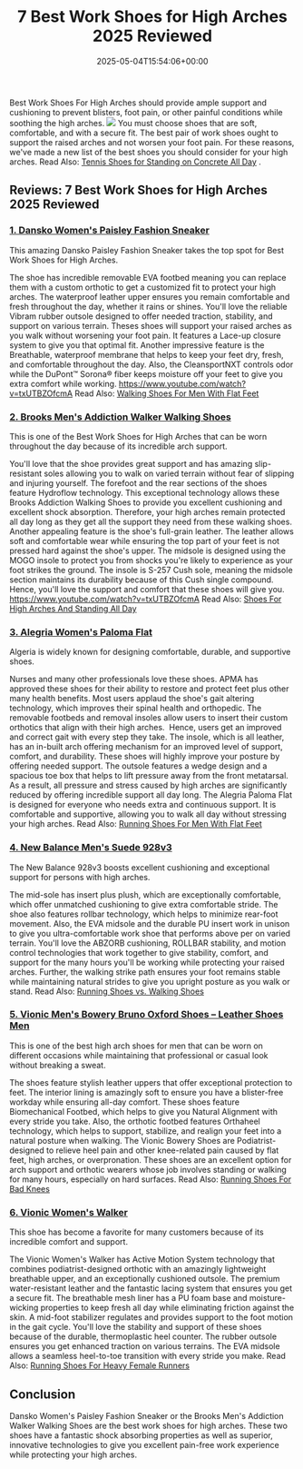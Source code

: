 ﻿---
layout: post
title: 7 Best Work Shoes for High Arches 2025 Reviewed
date: '2025-05-04T15:54:06+00:00'
categories:
- walking Shoes
tags: []
slug: /best-work-shoes-for-high-arches/
lastmod: 2025-05-07T12:21:26+03:00
---

Best Work Shoes For High Arches should provide ample support and cushioning to prevent blisters, foot pain, or other painful conditions while soothing the high arches.
![](/assets/img/img/)
You must choose shoes that are soft, comfortable, and with a secure fit. The best pair of work shoes ought to support the raised arches and not worsen your foot pain.
For these reasons, we've made a new list of the best shoes you should consider for your high arches. Read Also:
[Tennis Shoes for Standing on Concrete All Day](https://pestpolicy.com/best-tennis-shoes-for-standing-on-concrete-all-day/)
.
## Reviews: 7 Best Work Shoes for High Arches 2025 Reviewed
### [1. Dansko Women's Paisley Fashion Sneaker](https://www.amazon.com/dp/B01BF3WUP8/?tag=p-policy-20)
This amazing Dansko Paisley Fashion Sneaker takes the top spot for Best Work Shoes for High Arches.

The shoe has incredible removable EVA footbed meaning you can replace them with a custom orthotic to get a customized fit to protect your high arches.
The waterproof leather upper ensures you remain comfortable and fresh throughout the day, whether it rains or shines.
You'll love the reliable Vibram rubber outsole designed to offer needed traction, stability, and support on various terrain.
Theses shoes will support your raised arches as you walk without worsening your foot pain. It features a Lace-up closure system to give you that optimal fit.
Another impressive feature is the Breathable, waterproof membrane that helps to keep your feet dry, fresh, and comfortable throughout the day. Also, the CleansportNXT controls odor while the DuPont™ Sorona® fiber keeps moisture off your feet to give you extra comfort while working.
https://www.youtube.com/watch?v=txUTBZOfcmA
Read Also:
[Walking Shoes For Men With Flat Feet](https://pestpolicy.com/best-walking-shoes-for-men-with-flat-feet/)
### [2. Brooks Men's Addiction Walker Walking Shoes](https://www.amazon.com/Brooks-Addiction-Walker-Walking-Shoes/dp/B0012HR2I8/ref=as_li_ss_tl?ie=UTF8&linkCode=ll1&tag=p-policy-20&linkId=82d5697b4b005aa417fc084385eb036b&language=en_US)
This is one of the Best Work Shoes for High Arches that can be worn throughout the day because of its incredible arch support.

You'll love that the shoe provides great support and has amazing slip-resistant soles allowing you to walk on varied terrain without fear of slipping and injuring yourself.
The forefoot and the rear sections of the shoes feature Hydroflow technology. This exceptional technology allows these Brooks Addiction Walking Shoes to provide you excellent cushioning and excellent shock absorption. Therefore, your high arches remain protected all day long as they get all the support they need from these walking shoes.
Another appealing feature is the shoe's full-grain leather. The leather allows soft and comfortable wear while ensuring the top part of your feet is not pressed hard against the shoe's upper.
The midsole is designed using the MOGO insole to protect you from shocks you're likely to experience as your foot strikes the ground. The insole is S-257 Cush sole, meaning the midsole section maintains its durability because of this Cush single compound. Hence, you'll love the support and comfort that these shoes will give you.
https://www.youtube.com/watch?v=txUTBZOfcmA
Read Also:
[Shoes For High Arches And Standing All Day](https://pestpolicy.com/best-shoes-for-high-arches-and-standing-all-day/)
### [3. Alegria Women's Paloma Flat](https://www.amazon.com/dp/B0033WST6E/?tag=p-policy-20)
Algeria is widely known for designing comfortable, durable, and supportive shoes.

Nurses and many other professionals love these shoes. APMA has approved these shoes for their ability to restore and protect feet plus other many health benefits.
Most users applaud the shoe's gait altering technology, which improves their spinal health and orthopedic. The removable footbeds and removal insoles allow users to insert their custom orthotics that align with their high arches.  Hence, users get an improved and correct gait with every step they take.
The insole, which is all leather, has an in-built arch offering mechanism for an improved level of support, comfort, and durability. These shoes will highly improve your posture by offering needed support.
The outsole features a wedge design and a spacious toe box that helps to lift pressure away from the front metatarsal. As a result, all pressure and stress caused by high arches are significantly reduced by offering incredible support all day long.
The Alegria Paloma Flat is designed for everyone who needs extra and continuous support. It is comfortable and supportive, allowing you to walk all day without stressing your high arches.
Read Also:
[Running Shoes For Men With Flat Feet](https://pestpolicy.com/best-running-shoes-for-men-with-flat-feet/)
### [4. New Balance Men's Suede 928v3](https://www.amazon.com/dp/B01MQY9IGX/?tag=p-policy-20)
The New Balance 928v3 boosts excellent cushioning and exceptional support for persons with high arches.

The mid-sole has insert plus plush, which are exceptionally comfortable, which offer unmatched cushioning to give extra comfortable stride.
The shoe also features rollbar technology, which helps to minimize rear-foot movement. Also, the EVA midsole and the durable PU insert work in unison to give you ultra-comfortable work shoe that performs above per on varied terrain.
You'll love the ABZORB cushioning, ROLLBAR stability, and motion control technologies that work together to give stability, comfort, and support for the many hours you'll be working while protecting your raised arches.
Further, the walking strike path ensures your foot remains stable while maintaining natural strides to give you upright posture as you walk or stand.
Read Also:
[Running Shoes vs. Walking Shoes](https://pestpolicy.com/running-shoes-vs-walking-shoes-for-weight-loss/)
### [5. Vionic Men's Bowery Bruno Oxford Shoes – Leather Shoes Men](https://www.amazon.com/dp/B07C4YVLC9/?tag=p-policy-20)
This is one of the best high arch shoes for men that can be worn on different occasions while maintaining that professional or casual look without breaking a sweat.

The shoes feature stylish leather uppers that offer exceptional protection to feet. The interior lining is amazingly soft to ensure you have a blister-free workday while ensuring all-day comfort.
These shoes feature Biomechanical Footbed, which helps to give you Natural Alignment with every stride you take.
Also, the orthotic footbed features Orthaheel technology, which helps to support, stabilize, and realign your feet into a natural posture when walking.
The Vionic Bowery Shoes are Podiatrist-designed to relieve heel pain and other knee-related pain caused by flat feet, high arches, or overpronation.
These shoes are an excellent option for arch support and orthotic wearers whose job involves standing or walking for many hours, especially on hard surfaces.
Read Also:
[Running Shoes For Bad Knees](https://pestpolicy.com/best-running-shoes-for-bad-knees/)
### [6. Vionic Women's Walker](https://www.amazon.com/dp/B004NJ93YS/?tag=p-policy-20)
This shoe has become a favorite for many customers because of its incredible comfort and support.

The Vionic Women's Walker has Active Motion System technology that combines podiatrist-designed orthotic with an amazingly lightweight breathable upper, and an exceptionally cushioned outsole.
The premium water-resistant leather and the fantastic lacing system that ensures you get a secure fit. The breathable mesh liner has a PU foam base and moisture-wicking properties to keep fresh all day while eliminating friction against the skin.
A mid-foot stabilizer regulates and provides support to the foot motion in the gait cycle. You'll love the stability and support of these shoes because of the durable, thermoplastic heel counter.
The rubber outsole ensures you get enhanced traction on various terrains. The EVA midsole allows a seamless heel-to-toe transition with every stride you make.
Read Also:
[Running Shoes For Heavy Female Runners](https://pestpolicy.com/best-running-shoes-for-heavy-female-runners/)
## Conclusion
Dansko Women's Paisley Fashion Sneaker or the Brooks Men's Addiction Walker Walking Shoes are the best work shoes for high arches.
These two shoes have a fantastic shock absorbing properties as well as superior, innovative technologies to give you excellent pain-free work experience while protecting your high arches.